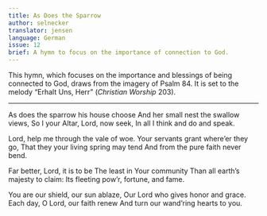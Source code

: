 ```yaml
---
title: As Does the Sparrow 
author: selnecker
translator: jensen
language: German
issue: 12
brief: A hymn to focus on the importance of connection to God.
---
```


This hymn, which focuses on the importance and blessings of being connected to God, draws from the imagery of Psalm 84. It is set to the melody “Erhalt Uns, Herr” (<em>Christian Worship</em> 203).

---

As does the sparrow his house choose
And her small nest the swallow views,
So I your Altar, Lord, now seek,
In all I think and do and speak.

Lord, help me through the vale of woe.
Your servants grant where’er they go,
That they your living spring may tend
And from the pure faith never bend.

Far better, Lord, it is to be
The least in Your community
Than all earth’s majesty to claim:
Its fleeting pow’r, fortune, and fame.

You are our shield, our sun ablaze,
Our Lord who gives honor and grace.
Each day, O Lord, our faith renew
And turn our wand’ring hearts to you.